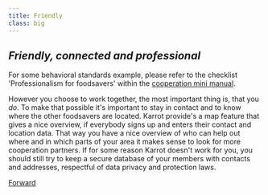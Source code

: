 ```yaml
---
title: Friendly
class: big
---
```


## <div class="fa fa-female"></div> _Friendly, connected and professional_

For some behavioral standards example, please refer to the checklist 'Professionalism for foodsavers' within the <a href="https://community.foodsaving.world/t/guide-how-to-build-and-maintain-cooperations-with-stores/63" target="_blank">cooperation mini manual</a>.

However you choose to work together, the most important thing is, that you _do_. To make that possible it's important to stay in contact and to know where the other foodsavers are located. Karrot provide's a map feature that gives a nice overview, if everybody signs up and enters their contact and location data. That way you have a nice overview of who can help out where and in which parts of your area it makes sense to look for more cooperation partners. If for some reason Karrot doesn't work for you, you should still try to keep a secure database of your members with contacts and addresses, respectful of data privacy and protection laws.

<a class="button" href="/start/awareness">Forward</a>